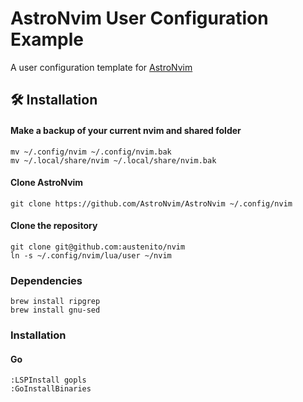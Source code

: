 # AstroNvim User Configuration Example

A user configuration template for [AstroNvim](https://github.com/AstroNvim/AstroNvim)

## 🛠️ Installation

#### Make a backup of your current nvim and shared folder

```shell
mv ~/.config/nvim ~/.config/nvim.bak
mv ~/.local/share/nvim ~/.local/share/nvim.bak
```

#### Clone AstroNvim

```shell
git clone https://github.com/AstroNvim/AstroNvim ~/.config/nvim
```

#### Clone the repository

```shell
git clone git@github.com:austenito/nvim
ln -s ~/.config/nvim/lua/user ~/nvim
```

### Dependencies

```
brew install ripgrep
brew install gnu-sed
```

### Installation

#### Go

```
:LSPInstall gopls
:GoInstallBinaries
```
